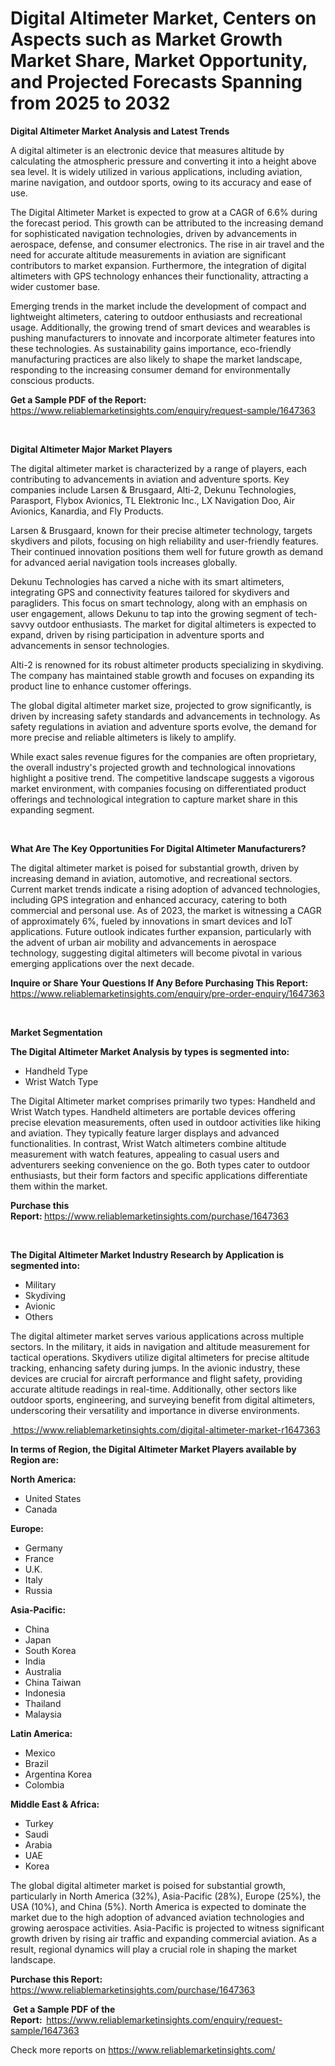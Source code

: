 <p><h1>Digital Altimeter Market, Centers on Aspects such as Market Growth Market Share, Market Opportunity, and Projected Forecasts Spanning from 2025 to 2032</h1></p><p><strong>Digital Altimeter Market Analysis and Latest Trends</strong></p>
<p><p>A digital altimeter is an electronic device that measures altitude by calculating the atmospheric pressure and converting it into a height above sea level. It is widely utilized in various applications, including aviation, marine navigation, and outdoor sports, owing to its accuracy and ease of use.</p><p>The Digital Altimeter Market is expected to grow at a CAGR of 6.6% during the forecast period. This growth can be attributed to the increasing demand for sophisticated navigation technologies, driven by advancements in aerospace, defense, and consumer electronics. The rise in air travel and the need for accurate altitude measurements in aviation are significant contributors to market expansion. Furthermore, the integration of digital altimeters with GPS technology enhances their functionality, attracting a wider customer base.</p><p>Emerging trends in the market include the development of compact and lightweight altimeters, catering to outdoor enthusiasts and recreational usage. Additionally, the growing trend of smart devices and wearables is pushing manufacturers to innovate and incorporate altimeter features into these technologies. As sustainability gains importance, eco-friendly manufacturing practices are also likely to shape the market landscape, responding to the increasing consumer demand for environmentally conscious products.</p></p>
<p><strong>Get a Sample PDF of the Report:&nbsp;</strong> <a href="https://www.reliablemarketinsights.com/enquiry/request-sample/1647363?utm_campaign=2116&utm_medium=2&utm_source=Github&utm_content=ia&utm_term=21022025&utm_id=digital-altimeter">https://www.reliablemarketinsights.com/enquiry/request-sample/1647363</a></p>
<p>&nbsp;</p>
<p><strong>Digital Altimeter Major Market Players</strong></p>
<p><p>The digital altimeter market is characterized by a range of players, each contributing to advancements in aviation and adventure sports. Key companies include Larsen & Brusgaard, Alti-2, Dekunu Technologies, Parasport, Flybox Avionics, TL Elektronic Inc., LX Navigation Doo, Air Avionics, Kanardia, and Fly Products. </p><p>Larsen & Brusgaard, known for their precise altimeter technology, targets skydivers and pilots, focusing on high reliability and user-friendly features. Their continued innovation positions them well for future growth as demand for advanced aerial navigation tools increases globally.</p><p>Dekunu Technologies has carved a niche with its smart altimeters, integrating GPS and connectivity features tailored for skydivers and paragliders. This focus on smart technology, along with an emphasis on user engagement, allows Dekunu to tap into the growing segment of tech-savvy outdoor enthusiasts. The market for digital altimeters is expected to expand, driven by rising participation in adventure sports and advancements in sensor technologies.</p><p>Alti-2 is renowned for its robust altimeter products specializing in skydiving. The company has maintained stable growth and focuses on expanding its product line to enhance customer offerings. </p><p>The global digital altimeter market size, projected to grow significantly, is driven by increasing safety standards and advancements in technology. As safety regulations in aviation and adventure sports evolve, the demand for more precise and reliable altimeters is likely to amplify.</p><p>While exact sales revenue figures for the companies are often proprietary, the overall industry's projected growth and technological innovations highlight a positive trend. The competitive landscape suggests a vigorous market environment, with companies focusing on differentiated product offerings and technological integration to capture market share in this expanding segment.</p></p>
<p>&nbsp;</p>
<p><strong>What Are The Key Opportunities For Digital Altimeter Manufacturers?</strong></p>
<p><p>The digital altimeter market is poised for substantial growth, driven by increasing demand in aviation, automotive, and recreational sectors. Current market trends indicate a rising adoption of advanced technologies, including GPS integration and enhanced accuracy, catering to both commercial and personal use. As of 2023, the market is witnessing a CAGR of approximately 6%, fueled by innovations in smart devices and IoT applications. Future outlook indicates further expansion, particularly with the advent of urban air mobility and advancements in aerospace technology, suggesting digital altimeters will become pivotal in various emerging applications over the next decade.</p></p>
<p><strong>Inquire or Share Your Questions If Any Before Purchasing This Report:</strong> <a href="https://www.reliablemarketinsights.com/enquiry/pre-order-enquiry/1647363?utm_campaign=2116&utm_medium=2&utm_source=Github&utm_content=ia&utm_term=21022025&utm_id=digital-altimeter">https://www.reliablemarketinsights.com/enquiry/pre-order-enquiry/1647363</a></p>
<p>&nbsp;</p>
<p><strong>Market Segmentation</strong></p>
<p><strong>The Digital Altimeter Market Analysis by types is segmented into:</strong></p>
<p><ul><li>Handheld Type</li><li>Wrist Watch Type</li></ul></p>
<p><p>The Digital Altimeter market comprises primarily two types: Handheld and Wrist Watch types. Handheld altimeters are portable devices offering precise elevation measurements, often used in outdoor activities like hiking and aviation. They typically feature larger displays and advanced functionalities. In contrast, Wrist Watch altimeters combine altitude measurement with watch features, appealing to casual users and adventurers seeking convenience on the go. Both types cater to outdoor enthusiasts, but their form factors and specific applications differentiate them within the market.</p></p>
<p><strong>Purchase this Report:&nbsp;</strong><a href="https://www.reliablemarketinsights.com/purchase/1647363?utm_campaign=2116&utm_medium=2&utm_source=Github&utm_content=ia&utm_term=21022025&utm_id=digital-altimeter">https://www.reliablemarketinsights.com/purchase/1647363</a></p>
<p>&nbsp;</p>
<p><strong>The Digital Altimeter Market Industry Research by Application is segmented into:</strong></p>
<p><ul><li>Military</li><li>Skydiving</li><li>Avionic</li><li>Others</li></ul></p>
<p><p>The digital altimeter market serves various applications across multiple sectors. In the military, it aids in navigation and altitude measurement for tactical operations. Skydivers utilize digital altimeters for precise altitude tracking, enhancing safety during jumps. In the avionic industry, these devices are crucial for aircraft performance and flight safety, providing accurate altitude readings in real-time. Additionally, other sectors like outdoor sports, engineering, and surveying benefit from digital altimeters, underscoring their versatility and importance in diverse environments.</p></p>
<p><a href="https://www.reliablemarketinsights.com/digital-altimeter-market-r1647363?utm_campaign=2116&utm_medium=2&utm_source=Github&utm_content=ia&utm_term=21022025&utm_id=digital-altimeter">&nbsp;https://www.reliablemarketinsights.com/digital-altimeter-market-r1647363</a></p>
<p><strong>In terms of Region, the Digital Altimeter Market Players available by Region are:</strong></p>
<p>
    <p> <strong> North America: </strong>
        <ul>
            <li>United States</li>
            <li>Canada</li>
        </ul>
        </p> 
    <p> <strong> Europe: </strong>
        <ul>
            <li>Germany</li>
            <li>France</li>
            <li>U.K.</li>
            <li>Italy</li>
            <li>Russia</li>
        </ul>
        </p> 
    <p> <strong> Asia-Pacific: </strong>
        <ul>
            <li>China</li>
            <li>Japan</li>
            <li>South Korea</li>
            <li>India</li>
            <li>Australia</li>
            <li>China Taiwan</li>
            <li>Indonesia</li>
            <li>Thailand</li>
            <li>Malaysia</li>
        </ul>
        </p> 
    <p> <strong> Latin America: </strong>
        <ul>
            <li>Mexico</li>
            <li>Brazil</li>
            <li>Argentina Korea</li>
            <li>Colombia</li>
        </ul>
        </p> 
    <p> <strong> Middle East & Africa: </strong>
        <ul>
            <li>Turkey</li>
            <li>Saudi</li>
            <li>Arabia</li>
            <li>UAE</li>
            <li>Korea</li>
        </ul>
    </p>
    </p>
<p><p>The global digital altimeter market is poised for substantial growth, particularly in North America (32%), Asia-Pacific (28%), Europe (25%), the USA (10%), and China (5%). North America is expected to dominate the market due to the high adoption of advanced aviation technologies and growing aerospace activities. Asia-Pacific is projected to witness significant growth driven by rising air traffic and expanding commercial aviation. As a result, regional dynamics will play a crucial role in shaping the market landscape.</p></p>
<p><strong>Purchase this Report: </strong><a href="https://www.reliablemarketinsights.com/purchase/1647363?utm_campaign=2116&utm_medium=2&utm_source=Github&utm_content=ia&utm_term=21022025&utm_id=digital-altimeter">https://www.reliablemarketinsights.com/purchase/1647363</a></p>
<p>&nbsp;<strong>Get a Sample PDF of the Report:&nbsp;&nbsp;</strong><a href="https://www.reliablemarketinsights.com/enquiry/request-sample/1647363?utm_campaign=2116&utm_medium=2&utm_source=Github&utm_content=ia&utm_term=21022025&utm_id=digital-altimeter">https://www.reliablemarketinsights.com/enquiry/request-sample/1647363</a></p>
<p><strong></strong></p>
<p>Check more reports on <a href="https://www.reliablemarketinsights.com/?utm_campaign=2116&utm_medium=2&utm_source=Github&utm_content=ia&utm_term=21022025&utm_id=digital-altimeter">https://www.reliablemarketinsights.com/</a></p>